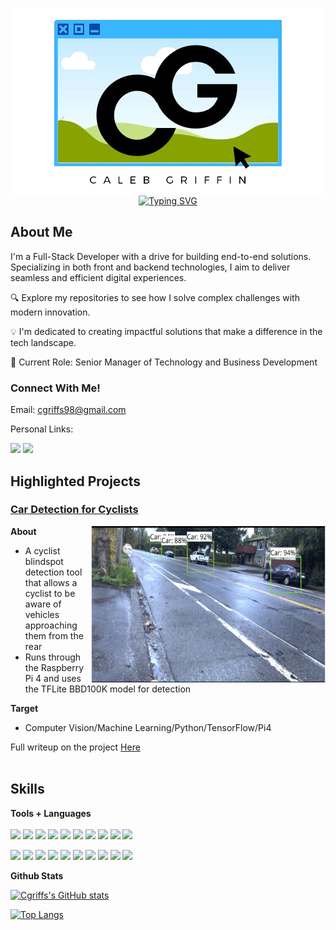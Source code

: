 <!--TITLE + INTRO---------------------------------------------------------------------------------------------------------------------------------------->
<p align="center" width="100%">
  <img align="center" src="https://github.com/cgriffs/cgriffs/blob/main/images/other/main_logo.png" width="500" height="300">
  <a href="https://git.io/typing-svg"><img src="https://readme-typing-svg.herokuapp.com?font=Fira+Code&weight=900&pause=1000&color=000000&background=38B6FF&center=true&vCenter=true&random=false&width=435&lines=WELCOME+TO+MY+PERSONAL+PAGE;LETS+CONNECT;LINKS+BELOW" alt="Typing SVG" />
  </a>
</p>

## About Me
I'm a Full-Stack Developer with a drive for building end-to-end solutions. Specializing in both front and backend technologies, I aim to deliver seamless and efficient digital experiences.

🔍 Explore my repositories to see how I solve complex challenges with modern innovation.

💡 I'm dedicated to creating impactful solutions that make a difference in the tech landscape.

💼 Current Role: Senior Manager of Technology and Business Development

<!--SOCIAL LINKS + INTERESTS----------------------------------------------------------------------------------------------------------------------------->

### Connect With Me!
Email: cgriffs98@gmail.com

Personal Links:
  
[![][linkedInIcon]](https://www.linkedin.com/in/cgriffs/)
[![][githubIcon]](https://github.com/cgriffs)
  
[linkedInIcon]: https://github.com/cgriffs/image_icons/blob/main/IconFolder/socialsicons/icons8-linkedin-50.png
[gmailIcon]: https://github.com/cgriffs/image_icons/blob/main/IconFolder/socialsicons/icons8-gmail-50.png
[websiteIcon]: https://github.com/cgriffs/image_icons/blob/main/IconFolder/socialsicons/icons8-website-50.png
[githubIcon]: https://github.com/cgriffs/image_icons/blob/main/IconFolder/socialsicons/icons8-github-50.png


<!--PROJECTS--------------------------------------------------------------------------------------------------------------------------------------------->

## Highlighted Projects
### [Car Detection for Cyclists](https://github.com/cgriffs/CV_Car_Detection_RaspPi4)
<p>
  <img align="right" alt="gif" src="https://github.com/cgriffs/CV_Car_Detection_RaspPi4/blob/master/CV_car_detection.gif" width="375" height="250"/>
<p>
  
**About**  
- A cyclist blindspot detection tool that allows a cyclist to be aware of vehicles approaching them from the rear
- Runs through the Raspberry Pi 4 and uses the TFLite BBD100K model for detection

**Target** 
- Computer Vision/Machine Learning/Python/TensorFlow/Pi4
  
Full writeup on the project [Here](https://github.com/cgriffs/CV_Car_Detection_RaspPi4/blob/master/CyclistSupportToolML.pdf)
<br/><br/>  



<!--SKILLS + STATS--------------------------------------------------------------------------------------------------------------------------------------->

## Skills
**Tools + Languages**
<br/><br/>
[![][pythonIcon]](https://github.com/cgriffs)
[![][CplusplusIcon]](https://github.com/cgriffs)
[![][CIcon]](https://github.com/cgriffs)
[![][javaIcon]](https://github.com/cgriffs)
[![][javascriptIcon]](https://github.com/cgriffs)
[![][arduinoIcon]](https://github.com/cgriffs)
[![][vsIcon]](https://github.com/cgriffs)
[![][rasPiIcon]](https://github.com/cgriffs)
[![][sqlIcon]](https://github.com/cgriffs)
[![][RIcon]](https://github.com/cgriffs)
  
[![][excelIcon]](https://github.com/cgriffs)
[![][wordpressIcon]](https://github.com/cgriffs)
[![][reactIcon]](https://github.com/cgriffs)
[![][htmlIcon]](https://github.com/cgriffs)
[![][cssIcon]](https://github.com/cgriffs)
[![][TFIcon]](https://github.com/cgriffs)
[![][KerasIcon]](https://github.com/cgriffs)
[![][JupyterIcon]](https://github.com/cgriffs)
[![][InVisionIcon]](https://github.com/cgriffs)
[![][GitIcon]](https://github.com/cgriffs)


[pythonIcon]: https://github.com/cgriffs/image_icons/blob/main/IconFolder/codeicons/icons8-python-50.png
[CplusplusIcon]: https://github.com/cgriffs/image_icons/blob/main/IconFolder/codeicons/icons8-c%2B%2B-48.png
[CIcon]: https://github.com/cgriffs/image_icons/blob/main/IconFolder/codeicons/icons8-circled-c-50.png
[javaIcon]: https://github.com/cgriffs/image_icons/blob/main/IconFolder/codeicons/icons8-java-50.png
[javascriptIcon]: https://github.com/cgriffs/image_icons/blob/main/IconFolder/codeicons/icons8-javascript-50.png
[arduinoIcon]: https://github.com/cgriffs/image_icons/blob/main/IconFolder/codeicons/icons8-arduino-50.png
[vsIcon]: https://github.com/cgriffs/image_icons/blob/main/IconFolder/codeicons/icons8-visual-studio-50.png
[rasPiIcon]: https://github.com/cgriffs/image_icons/blob/main/IconFolder/codeicons/icons8-raspberry-pi-new-50.png
[sqlIcon]: https://github.com/cgriffs/image_icons/blob/main/IconFolder/codeicons/icons8-sql-50.png
[RIcon]: https://github.com/cgriffs/image_icons/blob/main/IconFolder/codeicons/icons8-r-50.png
[excelIcon]: https://github.com/cgriffs/image_icons/blob/main/IconFolder/codeicons/icons8-microsoft-excel-48.png
[wordpressIcon]: https://github.com/cgriffs/image_icons/blob/main/IconFolder/codeicons/icons8-wordpress-50.png
[reactIcon]: https://github.com/cgriffs/image_icons/blob/main/IconFolder/codeicons/icons8-react-50.png
[htmlIcon]: https://github.com/cgriffs/image_icons/blob/main/IconFolder/codeicons/icons8-html-5-48.png
[cssIcon]: https://github.com/cgriffs/image_icons/blob/main/IconFolder/codeicons/icons8-css3-50.png
[TFIcon]: https://github.com/cgriffs/image_icons/blob/main/IconFolder/codeicons/icons8-tensorflow-50.png
[KerasIcon]: https://github.com/cgriffs/image_icons/blob/main/IconFolder/codeicons/icons8-keras-50.png
[JupyterIcon]: https://github.com/cgriffs/image_icons/blob/main/IconFolder/codeicons/icons8-jupyter-50.png
[InVisionIcon]: https://github.com/cgriffs/image_icons/blob/main/IconFolder/codeicons/icons8-invision-is-the-digital-product-design-platform-50.png
[GitIcon]: https://github.com/cgriffs/image_icons/blob/main/IconFolder/codeicons/icons8-git-50.png
  
**Github Stats**

[![Cgriffs's GitHub stats](https://github-readme-stats-eight-theta.vercel.app/api?username=cgriffs&theme=calm&show_icons=true&hide=prs,contribs)](https://github.com/cgriffs)
  
[![Top Langs](https://github-readme-stats-eight-theta.vercel.app/api/top-langs/?username=cgriffs&layout=compact&theme=calm&show_icons=true)](https://github.com/cgriffs)


<br/><br/>
<br/><br/>
<br/><br/>

<!--END -------------------------------------------------------------------------------------------------------------------------------------------------->



<!---
Note that all Icons used were from Icon8 
<a target="_blank" href="https://icons8.com/icon/0tuwKqWwti2E/c">C</a> icon by <a target="_blank" href="https://icons8.com">Icons8</a>
--->
